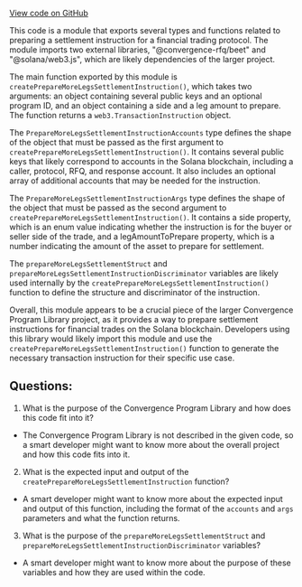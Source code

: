 [View code on GitHub](https://github.com/convergence-rfq/convergence-program-library/rfq/js/generated/instructions/prepareMoreLegsSettlement.d.ts)

This code is a module that exports several types and functions related to preparing a settlement instruction for a financial trading protocol. The module imports two external libraries, "@convergence-rfq/beet" and "@solana/web3.js", which are likely dependencies of the larger project.

The main function exported by this module is `createPrepareMoreLegsSettlementInstruction()`, which takes two arguments: an object containing several public keys and an optional program ID, and an object containing a side and a leg amount to prepare. The function returns a `web3.TransactionInstruction` object.

The `PrepareMoreLegsSettlementInstructionAccounts` type defines the shape of the object that must be passed as the first argument to `createPrepareMoreLegsSettlementInstruction()`. It contains several public keys that likely correspond to accounts in the Solana blockchain, including a caller, protocol, RFQ, and response account. It also includes an optional array of additional accounts that may be needed for the instruction.

The `PrepareMoreLegsSettlementInstructionArgs` type defines the shape of the object that must be passed as the second argument to `createPrepareMoreLegsSettlementInstruction()`. It contains a side property, which is an enum value indicating whether the instruction is for the buyer or seller side of the trade, and a legAmountToPrepare property, which is a number indicating the amount of the asset to prepare for settlement.

The `prepareMoreLegsSettlementStruct` and `prepareMoreLegsSettlementInstructionDiscriminator` variables are likely used internally by the `createPrepareMoreLegsSettlementInstruction()` function to define the structure and discriminator of the instruction.

Overall, this module appears to be a crucial piece of the larger Convergence Program Library project, as it provides a way to prepare settlement instructions for financial trades on the Solana blockchain. Developers using this library would likely import this module and use the `createPrepareMoreLegsSettlementInstruction()` function to generate the necessary transaction instruction for their specific use case.
## Questions: 
 1. What is the purpose of the Convergence Program Library and how does this code fit into it?
- The Convergence Program Library is not described in the given code, so a smart developer might want to know more about the overall project and how this code fits into it.

2. What is the expected input and output of the `createPrepareMoreLegsSettlementInstruction` function?
- A smart developer might want to know more about the expected input and output of this function, including the format of the `accounts` and `args` parameters and what the function returns.

3. What is the purpose of the `prepareMoreLegsSettlementStruct` and `prepareMoreLegsSettlementInstructionDiscriminator` variables?
- A smart developer might want to know more about the purpose of these variables and how they are used within the code.